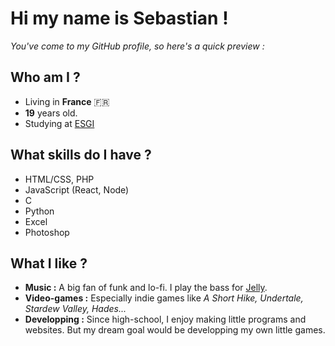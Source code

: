 <h1>Hi my name is Sebastian !</h1>
<p><em>You've come to my GitHub profile, so here's a quick preview :</em></p>


<h2>Who am I ?</h2>
<ul>
  <li>Living in <strong>France</strong> 🇫🇷</li>
  <li><strong>19</strong> years old.</li>
  <li>Studying at <a href="https://www.esgi.fr/" target="_blank">ESGI</a></li>
</ul>


<h2>What skills do I have ?</h2>
<ul>
  <li>HTML/CSS, PHP</li>
  <li>JavaScript (React, Node)</li>  
  <li>C</li> 
  <li>Python</li>
  <li>Excel</li>
  <li>Photoshop</li>
</ul>
  

<h2>What I like ?</h2>
<ul>
  <li><strong>Music :</strong> A big fan of funk and lo-fi. I play the bass for <a href="https://www.instagram.com/jelly.musique/" target="_blank">Jelly</a>.</li>
  <li><strong>Video-games :</strong> Especially indie games like <em>A Short Hike, Undertale, Stardew Valley, Hades...</em></li>
  <li><strong>Developping :</strong> Since high-school, I enjoy making little programs and websites. But my dream goal would be developping my own little games.</li>
</ul>
